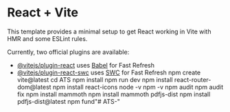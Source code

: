 # React + Vite

This template provides a minimal setup to get React working in Vite with HMR and some ESLint rules.

Currently, two official plugins are available:

- [@vitejs/plugin-react](https://github.com/vitejs/vite-plugin-react/blob/main/packages/plugin-react/README.md) uses [Babel](https://babeljs.io/) for Fast Refresh
- [@vitejs/plugin-react-swc](https://github.com/vitejs/vite-plugin-react-swc) uses [SWC](https://swc.rs/) for Fast Refresh
 npm create vite@latest
 cd ATS
 npm install
 npm run dev
npm install react-router-dom@latest
npm install react-icons
node -v
npm -v
npm audit 
npm audit fix
 npm install mammoth
 npm install mammoth pdfjs-dist
 npm install pdfjs-dist@latest
 npm fund"# ATS-" 
